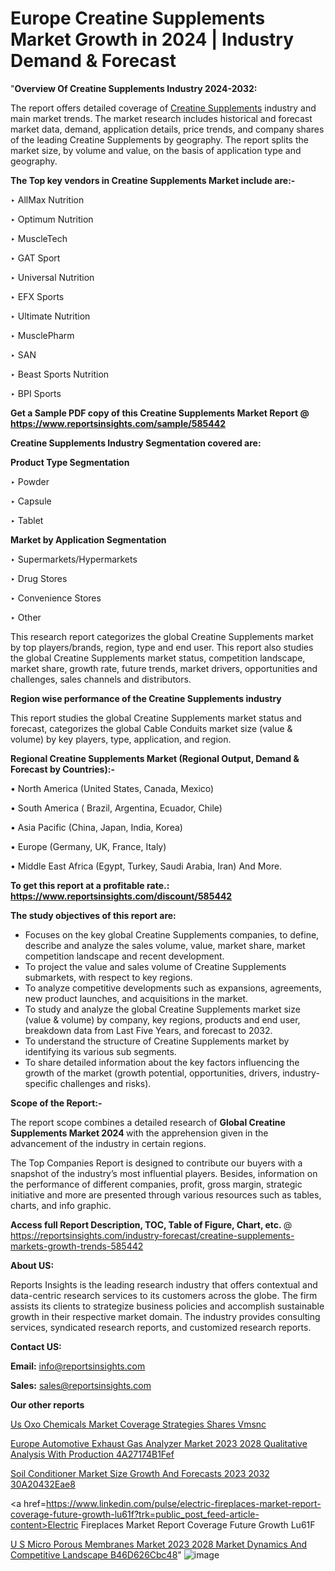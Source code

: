 # Europe Creatine Supplements Market Growth in 2024 | Industry Demand & Forecast

"<strong>Overview Of Creatine Supplements Industry 2024-2032:</strong>

The report offers detailed coverage of <a href=https://www.reportsinsights.com/sample/585442>Creatine Supplements</a> industry and main market trends. The market research includes historical and forecast market data, demand, application details, price trends, and company shares of the leading Creatine Supplements by geography. The report splits the market size, by volume and value, on the basis of application type and geography.

<strong>The Top key vendors in Creatine Supplements Market include are:- </strong>

‣ AllMax Nutrition

‣ Optimum Nutrition

‣ MuscleTech

‣ GAT Sport

‣ Universal Nutrition

‣ EFX Sports

‣ Ultimate Nutrition

‣ MusclePharm

‣ SAN

‣ Beast Sports Nutrition

‣ BPI Sports

<strong>Get a Sample PDF copy of this Creatine Supplements Market Report </strong><strong>@ <a href=https://www.reportsinsights.com/sample/585442 style=color:#0000ff;>https://www.reportsinsights.com/sample/585442</a> </strong>

<strong>Creatine Supplements Industry Segmentation covered are:</strong>

<strong>Product Type Segmentation</strong>

‣    Powder

‣ Capsule

‣ Tablet

<strong>Market by Application Segmentation</strong>

‣   Supermarkets/Hypermarkets

‣ Drug Stores

‣ Convenience Stores

‣ Other

This research report categorizes the global Creatine Supplements market by top players/brands, region, type and end user. This report also studies the global Creatine Supplements market status, competition landscape, market share, growth rate, future trends, market drivers, opportunities and challenges, sales channels and distributors.

<strong>Region wise performance of the Creatine Supplements industry</strong><strong> </strong>

This report studies the global Creatine Supplements market status and forecast, categorizes the global Cable Conduits market size (value &amp; volume) by key players, type, application, and region. 

<strong>Regional Creatine Supplements Market (Regional Output, Demand &amp; Forecast by Countries):-</strong>

• North America (United States, Canada, Mexico)

• South America ( Brazil, Argentina, Ecuador, Chile)

• Asia Pacific (China, Japan, India, Korea)

• Europe (Germany, UK, France, Italy)

• Middle East Africa (Egypt, Turkey, Saudi Arabia, Iran) And More.

<strong>To get this report at a profitable rate.: <a href=https://www.reportsinsights.com/discount/585442 style=color:#0000ff;>https://www.reportsinsights.com/discount/585442</a></strong>

<strong>The study objectives of this report are:</strong>
<ul>
  <li>Focuses on the key global Creatine Supplements companies, to define, describe and analyze the sales volume, value, market share, market competition landscape and recent development.</li>
  <li>To project the value and sales volume of Creatine Supplements submarkets, with respect to key regions.</li>
  <li>To analyze competitive developments such as expansions, agreements, new product launches, and acquisitions in the market.</li>
  <li>To study and analyze the global Creatine Supplements market size (value &amp; volume) by company, key regions, products and end user, breakdown data from Last Five Years, and forecast to 2032.</li>
  <li>To understand the structure of Creatine Supplements market by identifying its various sub segments.</li>
  <li>To share detailed information about the key factors influencing the growth of the market (growth potential, opportunities, drivers, industry-specific challenges and risks).</li>
</ul>
<strong>Scope of the Report:-</strong><strong> </strong>

The report scope combines a detailed research of <strong>Global Creatine Supplements Market 2024 </strong>with the apprehension given in the advancement of the industry in certain regions.

The Top Companies Report is designed to contribute our buyers with a snapshot of the industry’s most influential players. Besides, information on the performance of different companies, profit, gross margin, strategic initiative and more are presented through various resources such as tables, charts, and info graphic.

<strong>Access full Report Description, TOC, Table of Figure, Chart, etc. </strong>@   <a href=https://reportsinsights.com/industry-forecast/creatine-supplements-markets-growth-trends-585442 style=color:#0000ff;>https://reportsinsights.com/industry-forecast/creatine-supplements-markets-growth-trends-585442</a>

<strong>About US:</strong>

Reports Insights is the leading research industry that offers contextual and data-centric research services to its customers across the globe. The firm assists its clients to strategize business policies and accomplish sustainable growth in their respective market domain. The industry provides consulting services, syndicated research reports, and customized research reports.

<strong>Contact US:</strong>

<p class=""""><b>Email:</b> <a href=mailto:info@reportsinsights.com>info@reportsinsights.com</a></p>
<p class=""""><b>Sales:</b> <a href=mailto:sales@reportsinsights.com>sales@reportsinsights.com</a></p>

<strong>Our other reports</strong>

<a href=https://www.linkedin.com/pulse/us-oxo-chemicals-market-coverage-strategies-shares-vmsnc/>Us Oxo Chemicals Market Coverage Strategies Shares Vmsnc</a>

<a href=https://medium.com/@gd336335/europe-automotive-exhaust-gas-analyzer-market-2023-2028-qualitative-analysis-with-production-4a27174b1fef>Europe Automotive Exhaust Gas Analyzer Market 2023 2028 Qualitative Analysis With Production 4A27174B1Fef</a>

<a href=https://medium.com/@swatiga40/soil-conditioner-market-size-growth-and-forecasts-2023-2032-30a20432eae8>Soil Conditioner Market Size Growth And Forecasts 2023 2032 30A20432Eae8</a>

<a href=https://www.linkedin.com/pulse/electric-fireplaces-market-report-coverage-future-growth-lu61f?trk=public_post_feed-article-content>Electric Fireplaces Market Report Coverage Future Growth Lu61F</a>

<a href=https://medium.com/@reportsinsights23/u-s-micro-porous-membranes-market-2023-2028-market-dynamics-and-competitive-landscape-b46d626cbc48>U S Micro Porous Membranes Market 2023 2028 Market Dynamics And Competitive Landscape B46D626Cbc48</a>"
![image](https://github.com/Jaayaachit/RIGlobal/assets/158452289/60d96a23-b09c-4d26-8927-69c08415724f)
